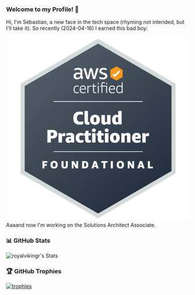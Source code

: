 ### Welcome to my Profile! 👋
Hi, I'm Sebastian, a new face in the tech space (rhyming not intended, but I'll take it). So recently (2024-04-16) I earned this bad boy:
<!-- ![](https://www.credly.com/badges/e5f351a2-4fe5-4efa-a465-aa7a614ee27a/public_url) -->
![](/pictures/aws-certified-cloud-practitioner.png)  
Aaaand now I'm working on the Solutions Architect Associate.
<!-- ### 💻 Tech Stack -->
### 📊 GitHub Stats
![royalvikingr's Stats](https://github-readme-stats.vercel.app/api?username=royalvikingr&theme=chartreuse-dark&show_icons=true&hide_border=true&count_private=true)  
<!-- ![royalvikingr's Streak](https://github-readme-streak-stats.herokuapp.com/?user=royalvikingr&theme=chartreuse-dark&hide_border=true)  
![royalvikingr's Top Languages](https://github-readme-stats.vercel.app/api/top-langs/?username=royalvikingr&theme=chartreuse-dark&show_icons=true&hide_border=true&layout=compact) -->
### 🏆 GitHub Trophies
[![trophies](https://github-profile-trophy.vercel.app/?username=royalvikingr&theme=matrix&rank=SECRET,SSS,SS,S,AAA,AA,A,B,C&margin-w=15&no-frame=true)](https://github.com/royalvikingr/github-profile-trophy)

<!--
Hi there 👋

**royalvikingr/royalvikingr** is a ✨ _special_ ✨ repository because its `README.md` (this file) appears on your GitHub profile.

Here are some ideas to get you started:

- 🔭 I’m currently working on ...
- 🌱 I’m currently learning ...
- 👯 I’m looking to collaborate on ...
- 🤔 I’m looking for help with ...
- 💬 Ask me about ...
- 📫 How to reach me: ...
- 😄 Pronouns: ...
- ⚡ Fun fact: ...
-->